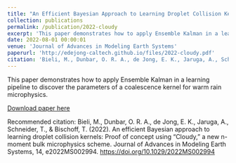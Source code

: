 ```yaml
---
title: "An Efficient Bayesian Approach to Learning Droplet Collision Kernels: Proof of Concept Using “Cloudy,” a New n‐Moment Bulk Microphysics Scheme"
collection: publications
permalink: /publication/2022-cloudy
excerpt: 'This paper demonstrates how to apply Ensemble Kalman in a learning pipeline to discover the parameters of a coalescence kernel for warm rain microphysics.'
date: 2022-08-01 00:00:01
venue: 'Journal of Advances in Modeling Earth Systems'
paperurl: 'http://edejong-caltech.github.io/files/2022-cloudy.pdf'
citation: 'Bieli, M., Dunbar, O. R. A., de Jong, E. K., Jaruga, A., Schneider, T., & Bischoff, T. (2022). An efficient Bayesian approach to learning droplet collision kernels: Proof of concept using “Cloudy,” a new n-moment bulk microphysics scheme. Journal of Advances in Modeling Earth Systems, 14, e2022MS002994. https://doi.org/10.1029/2022MS002994'
---
```

This paper demonstrates how to apply Ensemble Kalman in a learning pipeline to discover the parameters of a coalescence kernel for warm rain microphysics.

[Download paper here](http://edejong-caltech.github.io/files/2020-cloudy.pdf)

Recommended citation: Bieli, M., Dunbar, O. R. A., de Jong, E. K., Jaruga, A., Schneider, T., & Bischoff, T. (2022). An efficient Bayesian approach to learning droplet collision kernels: Proof of concept using “Cloudy,” a new n-moment bulk microphysics scheme. Journal of Advances in Modeling Earth Systems, 14, e2022MS002994. https://doi.org/10.1029/2022MS002994